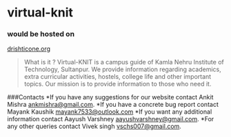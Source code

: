 # virtual-knit
### would be hosted on
[drishticone.org](www.drishticone.org)
>What is it ?
Virtual-KNIT is a campus guide of Kamla Nehru Institute of Technology, Sultanpur. We provide information regarding academics, extra curricular activities, hostels, college life and other important topics. Our mission is to provide information to those who need it.

###Contacts
*If you have any suggestions for our website contact Ankit Mishra <ankmishra@gmail.com>.
*If you have a concrete bug report contact Mayank Kaushik <mayank7533@outlook.com>
*If you want any additional information contact Aayush Varshney <aayushvarshney@gmail.com>.
*For any other queries contact Vivek singh <vschs007@gmail.com>.
